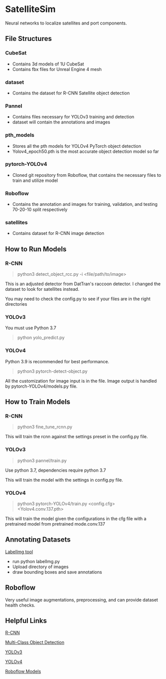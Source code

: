 # SatelliteSim
Neural networks to localize satellites and port components.

## File Structures
### CubeSat
* Contains 3d models of 1U CubeSat
* Contains fbx files for Unreal Engine 4 mesh
### dataset
* Contains the dataset for R-CNN Satellite object detection
### Pannel
* Contains files necessary for YOLOv3 training and detection
* dataset will contain the annotations and images
### pth_models
* Stores all the pth models for YOLOv4 PyTorch object detection
* Yolov4_epoch50.pth is the most accurate object detection model so far
### pytorch-YOLOv4
* Cloned git repository from Roboflow, that contains the necessary files to train and utilize model
### Roboflow
* Contains the annotation and images for training, validation, and testing 70-20-10 split respectively
### satellites
* Contains dataset for R-CNN image detection

## How to Run Models
### R-CNN

> python3 detect_object_rcc.py -i <file/path/to/image>


This is an adjusted detector from DatTran's raccoon detector. I changed the dataset to look for satellites instead.

You may need to check the config.py to see if your files are in the right directories

### YOLOv3
You must use Python 3.7

> python yolo_predict.py

### YOLOv4
Python 3.9 is recommended for best performance.

> python3 pytorch-detect-object.py

All the customization for image input is in the file. Image output is handled by pytorch-YOLOv4/models.py file.


## How to Train Models
### R-CNN
> python3 fine_tune_rcnn.py

This will train the rcnn against the settings preset in the config.py file.

### YOLOv3
> python3 pannel/train.py 

Use python 3.7, dependencies require python 3.7

This will train the model with the settings in config.py file.


### YOLOv4
> python3 pytorch-YOLOv4/train.py <config.cfg> <Yolov4.conv.137.pth>

This will train the model given the configurations in the cfg file with a pretrained model from pretrained mode.conv.137


## Annotating Datasets
[LabelImg tool](https://github.com/tzutalin/labelImg)

* run python labelImg.py
* Upload directory of images
* draw bounding boxes and save annotations

## Roboflow
Very useful image augmentations, preprocessing, and can provide dataset health checks.


## Helpful Links
[R-CNN](https://www.pyimagesearch.com/2020/07/13/r-cnn-object-detection-with-keras-tensorflow-and-deep-learning/)

[Multi-Class Object Detection](https://www.pyimagesearch.com/2020/10/12/multi-class-object-detection-and-bounding-box-regression-with-keras-tensorflow-and-deep-learning/)

[YOLOv3](https://machinelearningmastery.com/how-to-perform-object-detection-with-yolov3-in-keras/)

[YOLOv4](https://blog.roboflow.com/training-yolov4-on-a-custom-dataset/)

[Roboflow Models](https://models.roboflow.com/)